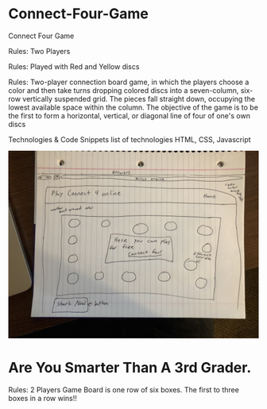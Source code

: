 # Connect-Four-Game
Connect Four Game

Rules: Two Players

Rules: Played with Red and Yellow discs

Rules: Two-player connection board game, in which the players choose a color and then take turns dropping colored discs into a seven-column, six-row vertically suspended grid. The pieces fall straight down, occupying the lowest available space within the column. The objective of the game is to be the first to form a horizontal, vertical, or diagonal line of four of one's own discs

Technologies & Code Snippets list of technologies HTML, CSS, Javascript

![wireframe 1](./assets/ConnectFour.jpg)        
# Are You Smarter Than A 3rd Grader.

Rules: 
2 Players
Game Board is one row of six boxes.
The first to three boxes in a row wins!!

